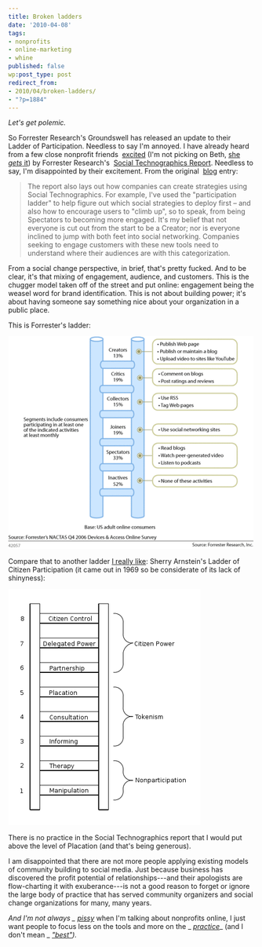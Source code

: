 ```yaml
---
title: Broken ladders
date: '2010-04-08'
tags:
- nonprofits
- online-marketing
- whine
published: false
wp:post_type: post
redirect_from:
- 2010/04/broken-ladders/
- "?p=1884"
---
```


_Let's get polemic._

So Forrester Research's Groundswell has released an update to their Ladder of Participation. Needless to say I'm annoyed. I have already heard from a few close nonprofit friends  [excited](http://www.forrester.com/Research/Document/0,7211,42057,00.html) (I'm not picking on Beth, [she _gets_ it](http://beth.typepad.com/beths_blog/2009/03/sxsw-social-media-for-social-good-bbq.html)) by Forrester Research's  [Social Technographics Report](http://forrester.typepad.com/groundswell/2007/04/forresters_new_.html). Needless to say, I'm disappointed by their excitement. From the original  [blog](http://forrester.typepad.com/groundswell/2007/04/forresters_new_.html) entry:

> The report also lays out how companies can create strategies using Social Technographics. For example, I've used the "participation ladder" to help figure out which social strategies to deploy first – and also how to encourage users to "climb up", so to speak, from being Spectators to becoming more engaged. It's my belief that not everyone is cut out from the start to be a Creator; nor is everyone inclined to jump with both feet into social networking. Companies seeking to engage customers with these new tools need to understand where their audiences are with this categorization.

From a social change perspective, in brief, that's pretty fucked. And to be clear, it's that mixing of engagement, audience, and customers. This is the chugger model taken off of the street and put online: engagement being the weasel word for brand identification. This is not about building power; it's about having someone say something nice about your organization in a public place.

This is Forrester's ladder:

[ ![](2010-04-08-Broken-ladders/Ladder_3.gif "Ladder_3") ](2010-04-08-Broken-ladders/Ladder_3.gif)

Compare that to another ladder [I really like](http://www.island94.org/2009/10/we-participate-they-profit/): Sherry Arnstein's Ladder of Citizen Participation (it came out in 1969 so be considerate of its lack of shinyness):

![](2010-04-08-Broken-ladders/ladder-of-citizen-participation.gif "Ladder of Civic Participation")

There is no practice in the Social Technographics report that I would put above the level of Placation (and that's being generous).

I am disappointed that there are not more people applying existing models of community building to social media. Just because business has discovered the profit potential of relationships---and their apologists are flow-charting it with exuberance---is not a good reason to forget or ignore the large body of practice that has served community organizers and social change organizations for many, many years.

_And I'm not always _ [_pissy_](http://www.island94.org/2009/02/online-fundraising-please-do-it-right/)_ when I'm talking about nonprofits online, I just want people to focus less on the tools and more on the _ [_practice_](http://www.island94.org/2008/09/exploring-poverty-participation-practice-imagination-and-exploration/)_ (and I don't mean _ [_"best"_](http://www.island94.org/2009/10/chasing-best-practices/)_)._
